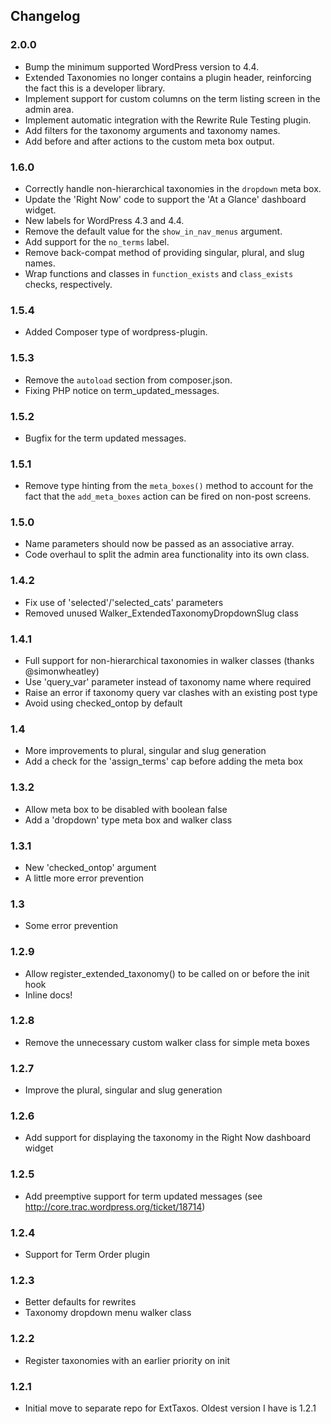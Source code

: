 
## Changelog ##

### 2.0.0 ###

* Bump the minimum supported WordPress version to 4.4.
* Extended Taxonomies no longer contains a plugin header, reinforcing the fact this is a developer library.
* Implement support for custom columns on the term listing screen in the admin area.
* Implement automatic integration with the Rewrite Rule Testing plugin.
* Add filters for the taxonomy arguments and taxonomy names.
* Add before and after actions to the custom meta box output.

### 1.6.0 ###

* Correctly handle non-hierarchical taxonomies in the `dropdown` meta box.
* Update the 'Right Now' code to support the 'At a Glance' dashboard widget.
* New labels for WordPress 4.3 and 4.4.
* Remove the default value for the `show_in_nav_menus` argument.
* Add support for the `no_terms` label.
* Remove back-compat method of providing singular, plural, and slug names.
* Wrap functions and classes in `function_exists` and `class_exists` checks, respectively.

### 1.5.4 ###

* Added Composer type of wordpress-plugin.

### 1.5.3 ###

* Remove the `autoload` section from composer.json.
* Fixing PHP notice on term_updated_messages.

### 1.5.2 ###

* Bugfix for the term updated messages.

### 1.5.1 ###

* Remove type hinting from the `meta_boxes()` method to account for the fact that the `add_meta_boxes` action can be fired on non-post screens.

### 1.5.0 ###

* Name parameters should now be passed as an associative array.
* Code overhaul to split the admin area functionality into its own class.

### 1.4.2 ###
* Fix use of 'selected'/'selected_cats' parameters
* Removed unused Walker_ExtendedTaxonomyDropdownSlug class

### 1.4.1 ###
* Full support for non-hierarchical taxonomies in walker classes (thanks @simonwheatley)
* Use 'query_var' parameter instead of taxonomy name where required
* Raise an error if taxonomy query var clashes with an existing post type
* Avoid using checked_ontop by default

### 1.4 ###
* More improvements to plural, singular and slug generation
* Add a check for the 'assign_terms' cap before adding the meta box

### 1.3.2 ###
* Allow meta box to be disabled with boolean false
* Add a 'dropdown' type meta box and walker class

### 1.3.1 ###
* New 'checked_ontop' argument
* A little more error prevention

### 1.3 ###
* Some error prevention

### 1.2.9 ###
* Allow register_extended_taxonomy() to be called on or before the init hook
* Inline docs!

### 1.2.8 ###
* Remove the unnecessary custom walker class for simple meta boxes

### 1.2.7 ###
* Improve the plural, singular and slug generation

### 1.2.6 ###
* Add support for displaying the taxonomy in the Right Now dashboard widget

### 1.2.5 ###
* Add preemptive support for term updated messages (see http://core.trac.wordpress.org/ticket/18714)

### 1.2.4 ###
* Support for Term Order plugin

### 1.2.3 ###
* Better defaults for rewrites
* Taxonomy dropdown menu walker class

### 1.2.2 ###
* Register taxonomies with an earlier priority on init

### 1.2.1 ###
* Initial move to separate repo for ExtTaxos. Oldest version I have is 1.2.1
